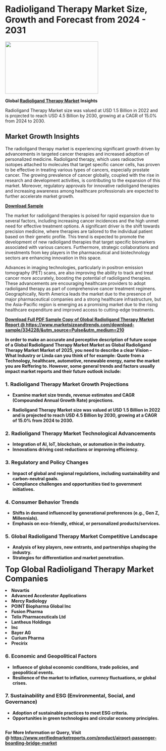 <H1>Radioligand Therapy Market Size, Growth and Forecast from 2024 - 2031</H1><img class="aligncenter size-medium wp-image-584254" src="https://thirdeyenews.in/wp-content/uploads/2024/09/Global-Market-Research-300x168.jpeg" alt="" width="300" height="168" /><p><strong>Global&nbsp;<a href="https://www.marketsizeandtrends.com/download-sample/334228/&amp;utm_source=Pulse&amp;utm_medium=210">Radioligand Therapy Market</a> Insights</strong></p><p>Radioligand Therapy Market size was valued at USD 1.5 Billion in 2022 and is projected to reach USD 4.5 Billion by 2030, growing at a CAGR of 15.0% from 2024 to 2030.</p><p><h2>Market Growth Insights</h2> <p>The radioligand therapy market is experiencing significant growth driven by advancements in targeted cancer therapies and increased adoption of personalized medicine. Radioligand therapy, which uses radioactive isotopes attached to molecules that target specific cancer cells, has proven to be effective in treating various types of cancers, especially prostate cancer. The growing prevalence of cancer globally, coupled with the rise in research and development activities, is contributing to the expansion of this market. Moreover, regulatory approvals for innovative radioligand therapies and increasing awareness among healthcare professionals are expected to further accelerate market growth.</p> <p><strong><a href="#">Download Sample</a></strong></p> <p>The market for radioligand therapies is poised for rapid expansion due to several factors, including increasing cancer incidences and the high unmet need for effective treatment options. A significant driver is the shift towards precision medicine, where therapies are tailored to the individual patient based on their genetic profile. This trend is expected to promote the development of new radioligand therapies that target specific biomarkers associated with various cancers. Furthermore, strategic collaborations and investments from key players in the pharmaceutical and biotechnology sectors are enhancing innovation in this space.</p> <p>Advances in imaging technologies, particularly in positron emission tomography (PET) scans, are also improving the ability to track and treat cancer more accurately, boosting the potential of radioligand therapies. These advancements are encouraging healthcare providers to adopt radioligand therapy as part of comprehensive cancer treatment regimens. Geographically, North America leads the market due to the presence of major pharmaceutical companies and a strong healthcare infrastructure, but the Asia-Pacific region is emerging as a promising market due to the rising healthcare expenditure and improved access to cutting-edge treatments.</p> <p><strong><a href="#"></p><p><span class=""><strong>Download Full PDF Sample Copy of Global Radioligand Therapy Market Report</strong> @ <a href="https://www.marketsizeandtrends.com/download-sample/334228/&amp;utm_source=Pulse&amp;utm_medium=210" target="_blank">https://www.marketsizeandtrends.com/download-sample/334228/&amp;utm_source=Pulse&amp;utm_medium=210</a></span></p><p>In order to make an accurate and perceptive description of future scope of a Global&nbsp;Radioligand Therapy Market Market as Global&nbsp;Radioligand Therapy Market Market of 2025, you need to describe a clear Vision &ndash; What Industry or Linda can you think of for example: Quote from a Technology, healthcare, automotive, renewable energy, name the market you are Reffering to. However, some general trends and factors usually impact market reports and their future outlook include:</p><h3>1.&nbsp;<strong>Radioligand Therapy Market Growth Projections</strong></h3><ul><li>Examine market size trends, revenue estimates and CAGR (Compounded Annual Growth Rate) projections.</li><li><p>Radioligand Therapy Market size was valued at USD 1.5 Billion in 2022 and is projected to reach USD 4.5 Billion by 2030, growing at a CAGR of 15.0% from 2024 to 2030.</p></li></ul><h3>2.&nbsp;<strong>Radioligand Therapy Market Technological Advancements</strong></h3><ul><li>Integration of AI, IoT, blockchain, or automation in the industry.</li><li>Innovations driving cost reductions or improving efficiency.</li></ul><h3>3.&nbsp;<strong>Regulatory and Policy Changes</strong></h3><ul><li>Impact of global and regional regulations, including sustainability and carbon-neutral goals.</li><li>Compliance challenges and opportunities tied to government initiatives.</li></ul><h3>4.&nbsp;<strong>Consumer Behavior Trends</strong></h3><ul><li>Shifts in demand influenced by generational preferences (e.g., Gen Z, Millennials).</li><li>Emphasis on eco-friendly, ethical, or personalized products/services.</li></ul><h3>5.&nbsp;<strong>Global Radioligand Therapy Market Competitive Landscape</strong></h3><ul><li>Analysis of key players, new entrants, and partnerships shaping the industry.</li><li>Strategies for differentiation and market penetration.</li></ul><p data-pm-slice="1 1 []"><span style="color: inherit; font-family: inherit; font-size: 25px;">Top Global Radioligand Therapy Market Companies</span></p><div class="" data-test-id=""><p><li>Novartis</li><li> Advanced Accelerator Applications</li><li> Mercy Radiology</li><li> POINT Biopharma Global Inc</li><li> Fusion Pharma</li><li> Telix Pharmaceuticals Ltd</li><li> Lantheus Holdings</li><li> Inc</li><li> Bayer AG</li><li> Curium Pharma</li><li> Precirix</li></p></div><h3>6.&nbsp;<strong>Economic and Geopolitical Factors</strong></h3><ul><li>Influence of global economic conditions, trade policies, and geopolitical events.</li><li>Resilience of the market to inflation, currency fluctuations, or global crises.</li></ul><h3>7.&nbsp;<strong>Sustainability and ESG (Environmental, Social, and Governance)</strong></h3><ul><li>Adoption of sustainable practices to meet ESG criteria.</li><li>Opportunities in green technologies and circular economy principles.</li></ul><h2><strong style="font-size: 14px;">For More Information or Query, Visit @&nbsp;</strong><a style="background-color: #ffffff; font-size: 14px;" href="https://www.marketsizeandtrends.com/report/radioligand-therapy-market/" target="_blank">https://www.verifiedmarketreports.com/product/airport-passenger-boarding-bridge-market</a></h2>
